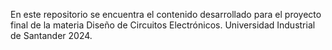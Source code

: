 En este repositorio se encuentra el contenido desarrollado para el proyecto final de la materia Diseño de Circuitos Electrónicos.
Universidad Industrial de Santander 2024.
